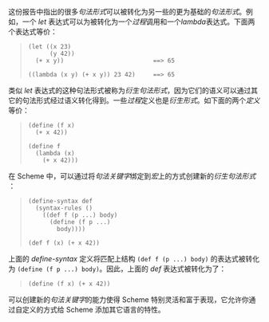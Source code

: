 这份报告中指出的很多*句法形式*可以被转化为另一些的更为基础的*句法形式*。例如，一个 *let* 表达式可以为被转化为一个*过程*调用和一个*lambda*表达式。下面两个表达式等价：

> ```
> (let ((x 23)
>       (y 42))
>   (+ x y))                         ==> 65
> ```
>
> ```
> ((lambda (x y) (+ x y)) 23 42)     ==> 65
> ```

类似 *let* 表达式的这种句法形式被称为*衍生句法形式*，因为它们的语义可以通过其它的句法形式经过语义转化得到。一些*过程*定义也是*衍生形式*。如下面的两个*定义*等价：

> ```
> (define (f x)
>   (+ x 42))
> ```
>
> ```
> (define f
>   (lambda (x)
>     (+ x 42)))
> ```

在 Scheme 中，可以通过将*句法关键字*绑定到*宏*上的方式创建新的*衍生句法形式* ：

> ```
> (define-syntax def
>   (syntax-rules ()
>     ((def f (p ...) body)
>       (define (f p ...)
>         body))))
> ```
>
> ```
> (def f (x) (+ x 42))
> ```

上面的 *define-syntax* 定义将匹配上结构 `(def f (p ...) body)` 的表达式被转化为 `(define (f p ...) body)`。因此，上面的 *def* 表达式被转化为了：

> ```
> (define (f x) (+ x 42))
> ```

可以创建新的*句法关键字*的能力使得 Scheme 特别灵活和富于表现，它允许你通过自定义的方式给 Scheme 添加其它语言的特性。